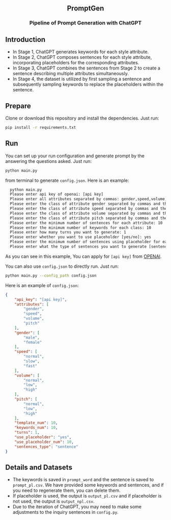 <h2 align="center">
<p>PromptGen
</h2>

<h3 align="center">
<p>Pipeline of Prompt Generation with ChatGPT
</h3>

 <!-- - [Introduction](#Introduction)
 - [Prepare ](#Prepare)  
 - [Run](#Run)  
 - [Detail](#Detail)   -->

## Introduction

 - In Stage 1, ChatGPT generates keywords for each style attribute. 
 - In Stage 2, ChatGPT composes sentences for each style attribute, incorporating placeholders for the corresponding attributes. 
 - In Stage 3, ChatGPT combines the sentences from Stage 2 to create a sentence describing multiple attributes simultaneously. 
 - In Stage 4, the dataset is utilized by first sampling a sentence and subsequently sampling keywords to replace the placeholders within the sentence.

## Prepare 

Clone or download this repository and install the dependencies. Just run:

```bash
pip install -r requirements.txt 
```

## Run

You can set up your run configuration and generate prompt by the answering the questions asked. Just run:

```bash
python main.py
```

from terminal to generate `config.json`. Here is an example:

```diff
  python main.py
  Please enter api key of openai: [api key]
  Please enter all attributes separated by commas: gender,speed,volume,pitch
  Please enter the class of attribute gender separated by commas and the first one is the default class: male,female
  Please enter the class of attribute speed separated by commas and the first one is the default class: normal,slow,fast
  Please enter the class of attribute volume separated by commas and the first one is the default class: normal,low,high
  Please enter the class of attribute pitch separated by commas and the first one is the default class: normal,low,high
  Please enter the minimum number of sentences for each attribute: 10
  Please enter the minimum number of keywords for each class: 10
  Please enter how many turns you want to generate: 1
  Please enter whether you want to use placeholder [yes/no]: yes
  Please enter the minimum number of sentences using placeholder for each class: 10
  Please enter what the type of sentences you want to generate [sentence/phrase/word]: sentence
```

As you can see in this example, You can apply for `[api key]` from [OPENAI](https://openai.com/). 

You can also use `config.json` to directly run. Just run:

```bash
python main.py --config_path config.json
```

Here is an example of `config.json`:

```json
{
    "api_key": "[api key]",
    "attributes": [
        "gender",
        "speed",
        "volume",
        "pitch"
    ],
    "gender": [
        "male",
        "female"
    ],
    "speed": [
        "normal",
        "slow",
        "fast"
    ],
    "volume": [
        "normal",
        "low",
        "high"
    ],
    "pitch": [
        "normal",
        "low",
        "high"
    ],
    "template_num": 10,
    "keywords_num": 10,
    "turns": 1,
    "use_placeholder": "yes",
    "use_placeholder_num": 10,
    "sentences_type": "sentence"
}
```

## Details and Datasets

 - The keywords is saved in `prompt_word` and the sentence is saved to `prompt_pl.csv`. We have provided some keywords and sentences, and if you need to regenerate them, you can delete them.
 - If placeholder is used, the output is `output_pl.csv` and if placeholder is not used, the output is `output_npl.csv`.
 - Due to the iteration of ChatGPT, you may need to make some adjustments to the inquiry sentences in `config.py`.

